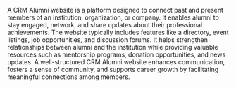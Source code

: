 A CRM Alumni website is a platform designed to connect past and present members of an institution, organization, or company. It enables alumni to stay engaged, network, and share updates about their professional achievements. The website typically includes features like a directory, event listings, job opportunities, and discussion forums. It helps strengthen relationships between alumni and the institution while providing valuable resources such as mentorship programs, donation opportunities, and news updates. A well-structured CRM Alumni website enhances communication, fosters a sense of community, and supports career growth by facilitating meaningful connections among members.
